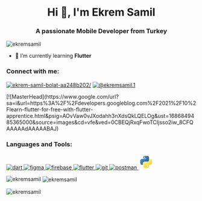 <h1 align="center">Hi 👋, I'm Ekrem Samil</h1>
<h3 align="center">A passionate Mobile Developer from Turkey</h3>

<p align="left">
  <img src="https://komarev.com/ghpvc/?username=ekremsamil&label=Profile%20views&color=0e75b6&style=flat"alt="ekremsamil"/> </p>

- 🌱 I’m currently learning **Flutter**

<h3 align="left">Connect with me:</h3>
<p align="left">
<a href="https://linkedin.com/in/ekrem-samil-bolat-aa248b202/" target="blank"><img align="center" src="https://raw.githubusercontent.com/rahuldkjain/github-profile-readme-generator/master/src/images/icons/Social/linked-in-alt.svg" alt="ekrem-samil-bolat-aa248b202/" height="30" width="40" /></a>
<a href="https://medium.com/@ekremsamil.1" target="blank"><img align="center" src="https://raw.githubusercontent.com/rahuldkjain/github-profile-readme-generator/master/src/images/icons/Social/medium.svg" alt="@ekremsamil.1" height="30" width="40" /></a>
</p>
[![MasterHead](https://www.google.com/url?sa=i&url=https%3A%2F%2Fdevelopers.googleblog.com%2F2021%2F10%2Flearn-flutter-for-free-with-flutter-apprentice.html&psig=AOvVaw0vJXodahh3nXdsQkLQELOg&ust=1686849485365000&source=images&cd=vfe&ved=0CBEQjRxqFwoTCIjsso2iw_8CFQAAAAAdAAAAABAJ)
<h3 align="left">Languages and Tools:</h3>
<p align="left"> <a href="https://dart.dev" target="_blank" rel="noreferrer"> <img src="https://www.vectorlogo.zone/logos/dartlang/dartlang-icon.svg" alt="dart" width="40" height="40"/> </a> <a href="https://www.figma.com/" target="_blank" rel="noreferrer"> <img src="https://www.vectorlogo.zone/logos/figma/figma-icon.svg" alt="figma" width="40" height="40"/> </a> <a href="https://firebase.google.com/" target="_blank" rel="noreferrer"> <img src="https://www.vectorlogo.zone/logos/firebase/firebase-icon.svg" alt="firebase" width="40" height="40"/> </a> <a href="https://flutter.dev" target="_blank" rel="noreferrer"> <img src="https://www.vectorlogo.zone/logos/flutterio/flutterio-icon.svg" alt="flutter" width="40" height="40"/> </a> <a href="https://git-scm.com/" target="_blank" rel="noreferrer"> <img src="https://www.vectorlogo.zone/logos/git-scm/git-scm-icon.svg" alt="git" width="40" height="40"/> </a> <a href="https://postman.com" target="_blank" rel="noreferrer"> <img src="https://www.vectorlogo.zone/logos/getpostman/getpostman-icon.svg" alt="postman" width="40" height="40"/> </a> <a href="https://www.python.org" target="_blank" rel="noreferrer"> <img src="https://raw.githubusercontent.com/devicons/devicon/master/icons/python/python-original.svg" alt="python" width="40" height="40"/> </a> </p>

<p><img align="left" src="https://github-readme-stats.vercel.app/api/top-langs?username=ekremsamil&show_icons=true&locale=en&layout=compact" alt="ekremsamil" /></p>

<p>&nbsp;<img align="center" src="https://github-readme-stats.vercel.app/api?username=ekremsamil&show_icons=true&locale=en" alt="ekremsamil" /></p>

<p><img align="center" src="https://github-readme-streak-stats.herokuapp.com/?user=ekremsamil&" alt="ekremsamil" /></p>
